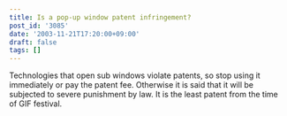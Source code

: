 ```yaml
---
title: Is a pop-up window patent infringement?
post_id: '3085'
date: '2003-11-21T17:20:00+09:00'
draft: false
tags: []
---
```


Technologies that open sub windows violate patents, so stop using it immediately or pay the patent fee. Otherwise it is said that it will be subjected to severe punishment by law. It is the least patent from the time of GIF festival.